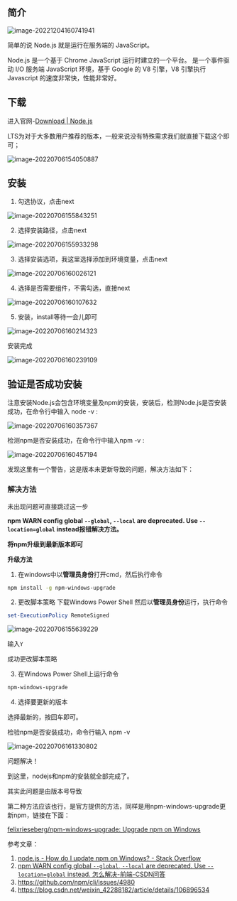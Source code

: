 ## 简介

![image-20221204160741941](https://cdn.jsdelivr.net/gh/sxfinn/CDN/img/202212041607057.png)

简单的说 Node.js 就是运行在服务端的 JavaScript。

Node.js 是一个基于 Chrome JavaScript 运行时建立的一个平台。 是一个事件驱动 I/O 服务端 JavaScript 环境，基于 Google 的 V8 引擎，V8 引擎执行 Javascript 的速度非常快，性能非常好。



## 下载

进入官网-[Download | Node.js](https://nodejs.org/en/download/)

LTS为对于大多数用户推荐的版本，一般来说没有特殊需求我们就直接下载这个即可；

![image-20220706154050887](https://cdn.jsdelivr.net/gh/sxfinn/CDN/img/202212021524816.png)



## 安装

1. 勾选协议，点击next

![image-20220706155843251](https://cdn.jsdelivr.net/gh/sxfinn/CDN/img/202212021524837.png)

2. 选择安装路径，点击next

![image-20220706155933298](https://cdn.jsdelivr.net/gh/sxfinn/CDN/img/202212021524838.png)

3. 选择安装选项，我这里选择添加到环境变量，点击next

![image-20220706160026121](https://cdn.jsdelivr.net/gh/sxfinn/CDN/img/202212021524350.png)

4. 选择是否需要组件，不需勾选，直接next

![image-20220706160107632](https://cdn.jsdelivr.net/gh/sxfinn/CDN/img/202212021524276.png)

5. 安装，install等待一会儿即可

![image-20220706160214323](https://cdn.jsdelivr.net/gh/sxfinn/CDN/img/202212021524871.png)

安装完成

![image-20220706160239109](https://cdn.jsdelivr.net/gh/sxfinn/CDN/img/202212021524303.png)



## 验证是否成功安装

注意安装Node.js会包含环境变量及npm的安装，安装后，检测Node.js是否安装成功，在命令行中输入 node -v :

![image-20220706160357367](https://cdn.jsdelivr.net/gh/sxfinn/CDN/img/202212021525952.png)

检测npm是否安装成功，在命令行中输入npm -v :

![image-20220706160457194](https://cdn.jsdelivr.net/gh/sxfinn/CDN/img/202212021525253.png)

发现这里有一个警告，这是版本未更新导致的问题，解决方法如下：

### 解决方法

未出现问题可直接跳过这一步

**npm WARN config global `--global`, `--local` are deprecated. Use `--location=global` instead报错解决方法。**

**将npm升级到最新版本即可**

**升级方法**

1. 在windows中以**管理员身份**打开cmd，然后执行命令

```bash
npm install -g npm-windows-upgrade
```

2. 更改脚本策略
   下载Windows Power Shell
   然后以**管理员身份**运行，执行命令

```powershell
set-ExecutionPolicy RemoteSigned
```

![image-20220706155639229](https://cdn.jsdelivr.net/gh/sxfinn/CDN/img/202212021525972.png)

输入`Y`

成功更改脚本策略

3. 在Windows Power Shell上运行命令

```powershell
npm-windows-upgrade
```

4. 选择要更新的版本

选择最新的，按回车即可。



检验npm是否安装成功，命令行输入 npm -v

![image-20220706161330802](https://cdn.jsdelivr.net/gh/sxfinn/CDN/img/202212021525156.png)



问题解决！

到这里，nodejs和npm的安装就全部完成了。

其实此问题是由版本号导致

第二种方法应该也行，是官方提供的方法，同样是用npm-windows-upgrade更新npm，链接在下面：

[felixrieseberg/npm-windows-upgrade: Upgrade npm on Windows](https://github.com/felixrieseberg/npm-windows-upgrade)



参考文章：

1. [node.js - How do I update npm on Windows? - Stack Overflow](https://stackoverflow.com/questions/26908899/how-do-i-update-npm-on-windows)
2. [npm WARN config global `--global`, `--local` are deprecated. Use `--location=global` instead. 怎么解决-前端-CSDN问答](https://ask.csdn.net/questions/7733789)
3. https://github.com/npm/cli/issues/4980
4. https://blog.csdn.net/weixin_42288182/article/details/106896534
